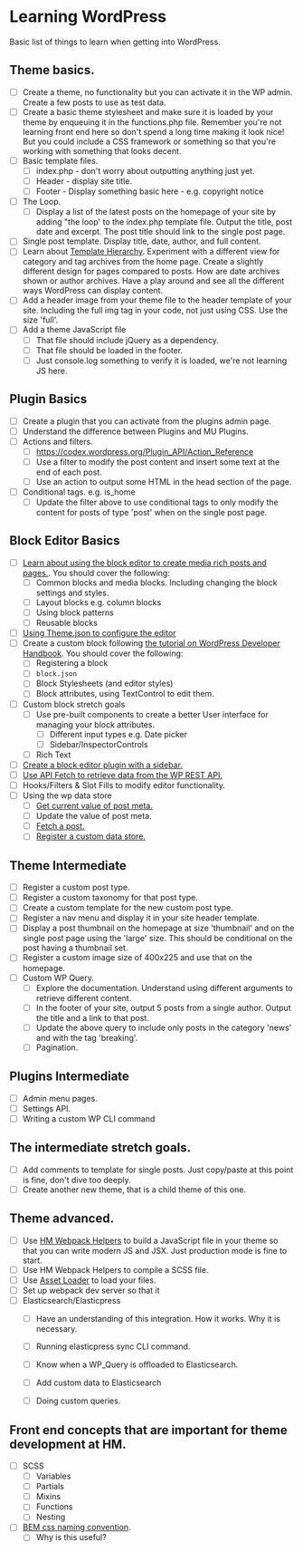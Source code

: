 # Learning WordPress

Basic list of things to learn when getting into WordPress. 

## Theme basics. 

- [ ] Create a theme, no functionality but you can activate it in the WP admin. Create a few posts to use as test data.
- [ ] Create a basic theme stylesheet and make sure it is loaded by your theme by enqueuing it in the functions.php file. Remember you're not learning front end here so don't spend a long time making it look nice! But you could include a CSS framework or something so that you're working with something that looks decent.
- [ ] Basic template files.
	- [ ] index.php - don't worry about outputting anything just yet.
	- [ ] Header - display site title.
	- [ ] Footer - Display something basic here - e.g. copyright notice
- [ ] The Loop.
	- [ ] Display a list of the latest posts on the homepage of your site by adding "the loop' to the index.php template file. Output the title, post date and excerpt. The post title should link to the single post page.
- [ ] Single post template. Display title, date, author, and full content.
- [ ] Learn about [Template Hierarchy](https://codex.wordpress.org/Template_Hierarchy). Experiment with a different view for category and tag archives from the home page. Create a slightly different design for pages compared to posts. How are date archives shown or author archives. Have a play around and see all the different ways WordPress can display content.
- [ ] Add a header image from your theme file to the header template of your site. Including the full img tag in your code, not just using CSS. Use the size 'full'. 
- [ ] Add a theme JavaScript file
	- [ ] That file should include jQuery as a dependency. 
	- [ ] That file should be loaded in the footer. 
	- [ ] Just console.log something to verify it is loaded, we're not learning JS here. 

## Plugin Basics

- [ ] Create a plugin that you can activate from the plugins admin page. 
- [ ] Understand the difference between Plugins and MU Plugins. 
- [ ] Actions and filters. 
    - [ ] https://codex.wordpress.org/Plugin_API/Action_Reference
    - [ ] Use a filter to modify the post content and insert some text at the end of each post. 
    - [ ] Use an action to output some HTML in the head section of the page.  
- [ ] Conditional tags. e.g. is_home 
    - [ ] Update the filter above to use conditional tags to only modify the content for posts of type 'post' when on the single post page. 

## Block Editor Basics

- [ ] [Learn about using the block editor to create media rich posts and pages.](https://wordpress.org/support/article/wordpress-editor/). You should cover the following:
    - [ ] Common blocks and media blocks. Including changing the block settings and styles.  
    - [ ] Layout blocks e.g. column blocks
    - [ ] Using block patterns
    - [ ] Reusable blocks
- [ ] [Using Theme.json to configure the editor](https://developer.wordpress.org/block-editor/reference-guides/theme-json-reference/)
- [ ] Create a custom block following [the tutorial on WordPress Developer Handbook](https://developer.wordpress.org/block-editor/getting-started/create-block/). You should cover the following: 
    - [ ] Registering a block
    - [ ] `block.json`
    - [ ] Block Stylesheets (and editor styles)
    - [ ] Block attributes, using TextControl to edit them.
- [ ] Custom block stretch goals
    - [ ] Use pre-built components to create a better User interface for managing your block attributes. 
        - [ ] Different input types e.g. Date picker
        - [ ] Sidebar/InspectorControls
	- [ ] Rich Text
- [ ] [Create a block editor plugin with a sidebar.](https://developer.wordpress.org/block-editor/how-to-guides/plugin-sidebar-0/) 
- [ ] [Use API Fetch to retrieve data from the WP REST API.](https://developer.wordpress.org/block-editor/reference-guides/packages/packages-api-fetch/)
- [ ] Hooks/Filters & Slot Fills to modify editor functionality.
- [ ] Using the wp data store
    - [ ] [Get current value of post meta.](https://developer.wordpress.org/block-editor/reference-guides/data/data-core-editor/#geteditedpostattribute)
    - [ ] Update the value of post meta. 
    - [ ] [Fetch a post.](https://developer.wordpress.org/block-editor/reference-guides/data/data-core/)
    - [ ] [Register a custom data store.](https://developer.wordpress.org/block-editor/reference-guides/packages/packages-data/#registering-a-store)

## Theme Intermediate

- [ ] Register a custom post type.
- [ ] Register a custom taxonomy for that post type.
- [ ] Create a custom template for the new custom post type. 
- [ ] Register a nav menu and display it in your site header template.
- [ ] Display a post thumbnail on the homepage at size 'thumbnail' and on the single post page using the 'large' size. This should be conditional on the post having a thumbnail set. 
- [ ] Register a custom image size of 400x225 and use that on the homepage. 
- [ ] Custom WP Query.
    - [ ] Explore the documentation. Understand using different arguments to retrieve different content. 
    - [ ] In the footer of your site, output 5 posts from a single author. Output the title and a link to that post.
    - [ ] Update the above query to include only posts in the category 'news' and with the tag 'breaking'.
    - [ ] Pagination.

## Plugins Intermediate

- [ ] Admin menu pages. 
- [ ] Settings API.
- [ ] Writing a custom WP CLI command

## The intermediate stretch goals. 

- [ ] Add comments to template for single posts. Just copy/paste at this point is fine, don't dive too deeply. 
- [ ] Create another new theme, that is a child theme of this one. 

## Theme advanced. 

- [ ] Use [HM Webpack Helpers](https://humanmade.github.io/webpack-helpers/) to build a JavaScript file in your theme so that you can write modern JS and JSX. Just production mode is fine to start. 
- [ ] Use HM Webpack Helpers to compile a SCSS file. 
- [ ] Use [Asset Loader](https://github.com/humanmade/asset-loader) to load your files. 
- [ ] Set up webpack dev server so that it 
- [ ] Elasticsearch/Elasticpress
    - [ ] Have an understanding of this integration. How it works. Why it is necessary. 
    - [ ] Running elasticpress sync CLI command.
    - [ ] Know when a WP_Query is offloaded to Elasticsearch. 
    - [ ] Add custom data to Elasticsearch
    - [ ] Doing custom queries. 


## Front end concepts that are important for theme development at HM. 

- [ ] SCSS
	- [ ] Variables
	- [ ] Partials
	- [ ] Mixins
	- [ ] Functions
	- [ ] Nesting
- [ ] [BEM css naming convention](http://getbem.com/naming/). 
	- [ ] Why is this useful?
